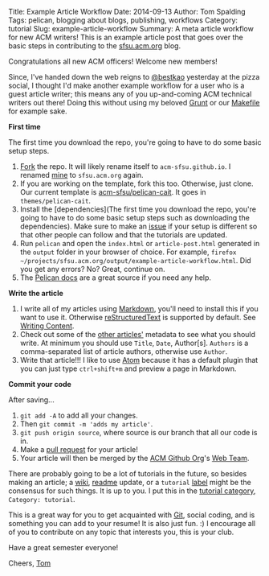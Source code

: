 Title: Example Article Workflow
Date: 2014-09-13
Author: Tom Spalding
Tags: pelican, blogging about blogs, publishing, workflows
Category: tutorial
Slug: example-article-workflow
Summary: A meta article workflow for new ACM writers! This is an example article post that goes over the basic steps in contributing to the [sfsu.acm.org](http://sfsu.acm.org) blog.

Congratulations all new ACM officers! Welcome new members!

Since, I've handed down the web reigns to [@bestkao](https://github.com/bestkao) yesterday at the pizza social, I thought I'd make another example workflow for a user who is a guest article writer; this means any of you up-and-coming ACM technical writers out there! Doing this without using my beloved [Grunt](http://gruntjs.com/) or our [Makefile](https://github.com/acm-sfsu/sfsu.acm.org/blob/source/Makefile) for example sake.

**First time**

The first time you download the repo, you're going to have to do some basic setup steps.

1. [Fork](https://github.com/acm-sfsu/sfsu.acm.org/fork) the repo. It will likely rename itself to `acm-sfsu.github.io`. I renamed [mine](https://github.com/digitalvapor/sfsu.acm.org) to `sfsu.acm.org` again.
2. If you are working on the template, fork this too. Otherwise, just clone. Our current template is [acm-sfsu/pelican-cait](https://github.com/acm-sfsu/pelican-cait). It goes in `themes/pelican-cait`.
3. Install the [dependencies](The first time you download the repo, you're going to have to do some basic setup steps such as downloading the dependencies). Make sure to make an [issue](https://github.com/acm-sfsu/sfsu.acm.org/issues) if your setup is different so that other people can follow and that the tutorials are updated.
4. Run `pelican` and open the `index.html` or `article-post.html` generated in the `output` folder in your browser of choice. For example, `firefox ~/projects/sfsu.acm.org/output/example-article-workflow.html`. Did you get any errors? No? Great, continue on.
5. The [Pelican docs](http://docs.getpelican.com/en/latest/) are a great source if you need any help.

**Write the article**

1. I write all of my articles using [Markdown](http://daringfireball.net/projects/markdown/syntax), you'll need to install this if you want to use it. Otherwise [reStructuredText](http://docutils.sourceforge.net/rst.html) is supported by default. See [Writing Content](http://docs.getpelican.com/en/latest/content.html).
2. Check out some of the [other articles'](https://github.com/acm-sfsu/sfsu.acm.org/tree/source/content) metadata to see what you should write. At minimum you should use `Title`, `Date`, Author[s]. `Authors` is a comma-separated list of article authors, otherwise use `Author`.
3. Write that article!!! I like to use [Atom](https://atom.io/) because it has a default plugin that you can just type `ctrl+shift+m` and preview a page in Markdown.

**Commit your code**

After saving...

1. `git add -A` to add all your changes.
2. Then `git commit -m 'adds my article'`.
3. `git push origin source`, where source is our branch that all our code is in.
4. Make a [pull request](https://github.com/acm-sfsu/sfsu.acm.org/pulls) for your article!
5. Your article will then be merged by the [ACM Github Org](people)'s [Web Team](https://github.com/orgs/acm-sfsu/teams/web).

There are probably going to be a lot of tutorials in the future, so besides making an article; a [wiki](https://github.com/acm-sfsu/sfsu.acm.org/wiki), [readme](https://github.com/acm-sfsu/sfsu.acm.org/blob/source/readme.md) update, or a `tutorial` [label](https://github.com/acm-sfsu/sfsu.acm.org/labels) might be the consensus for such things. It is up to you. I put this in the [tutorial category](http://sfsu.acm.org/category/tutorial.html), `Category: tutorial`.

This is a great way for you to get acquainted with [Git](http://git-scm.com/), social coding, and is something you can add to your resume! It is also just fun. :) I encourage all of you to contribute on any topic that interests you, this is your club.

Have a great semester everyone!

Cheers,
[Tom](https://github.com/digitalvapor)

